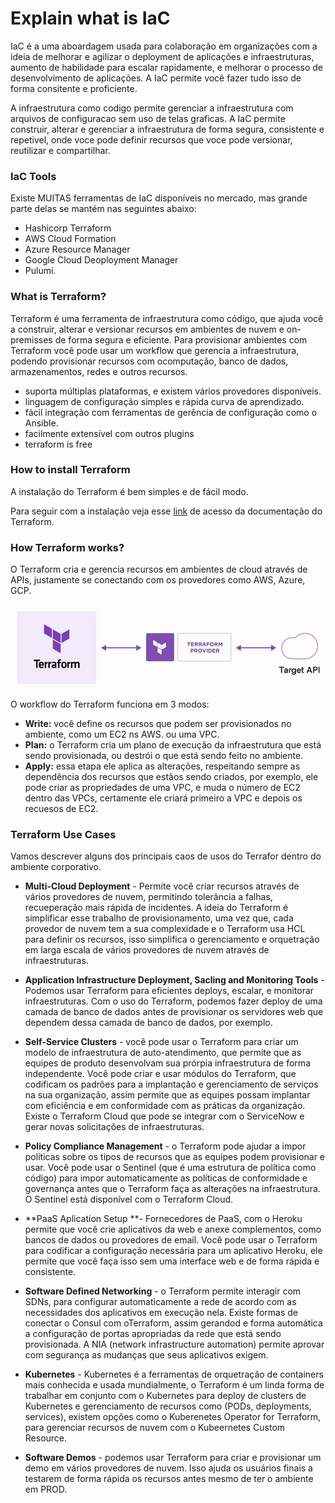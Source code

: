 # Explain what is IaC
IaC é a uma aboardagem usada para colaboração em organizações com a ideia de melhorar e agilizar o deployment de aplicações e infraestruturas, aumento de habilidade para escalar rapidamente, e melhorar o processo de desenvolvimento de aplicações. A IaC permite você fazer tudo isso de forma consitente e proficiente.

A infraestrutura como codigo permite gerenciar a infraestrutura com arquivos de configuracao sem uso de telas graficas. A IaC permite construir, alterar e gerenciar a infraestrutura de forma segura, consistente e repetivel, onde voce pode definir recursos que voce pode versionar, reutilizar e compartilhar.

### IaC Tools
Existe MUITAS ferramentas de IaC disponíveis no mercado, mas grande parte delas se mantém nas seguintes abaixo:

- Hashicorp Terraform
- AWS Cloud Formation
- Azure Resource Manager
- Google Cloud Deoployment Manager
- Pulumi.

### What is Terraform?
Terraform é uma ferramenta de infraestrutura como código, que ajuda você a construir, alterar e versionar recursos em ambientes de nuvem e on-premisses de forma segura e eficiente. Para provisionar ambientes com Terraform você pode usar um workflow que gerencia a infraestrutura, podendo provisionar recursos com ocomputação, banco de dados, armazenamentos, redes e outros recursos.

- suporta múltiplas plataformas, e existem vários provedores disponíveis.
- linguagem de configuração simples e rápida curva de aprendizado.
- fácil integração com ferramentas de gerência de configuração como o Ansible.
- facilmente extensível com outros plugins
- terraform is free

### How to install Terraform
A instalação do Terraform é bem simples e de fácil modo.

Para seguir com a instalação veja esse [link](https://developer.hashicorp.com/terraform/downloads?product_intent=terraform) de acesso da documentação do Terraform.

### How Terraform works?
O Terraform cria e gerencia recursos em ambientes de cloud através de APIs, justamente se conectando com os provedores como AWS, Azure, GCP.

![terra](https://github.com/Terraform-Tutorials/learn-terraform-associate-exam/blob/main/exam-objectives/images/terra1.png) 

O workflow do Terraform funciona em 3 modos:

- **Write:** você define os recursos que podem ser provisionados no ambiente, como um EC2 ns AWS. ou uma VPC.
- **Plan:** o Terraform cria um plano de execução da infraestrutura que está sendo provisionada, ou destrói o que está sendo feito no ambiente.
- **Apply:** essa etapa ele aplica as alterações, respeitando sempre as dependência dos recursos que estãos sendo criados, por exemplo, ele pode criar as propriedades de uma VPC, e muda o número de EC2 dentro das VPCs, certamente ele criará primeiro a VPC e depois os recuesos de EC2.

### Terraform Use Cases
Vamos descrever alguns dos principais caos de usos do Terrafor  dentro do ambiente corporativo.

- **Multi-Cloud Deployment** - Permite você criar recursos através de vários provedores de nuvem, permitindo tolerância a falhas, recueperação mais rápida de incidentes. A ideia do Terraform é simplificar esse trabalho de provisionamento, uma vez que, cada provedor de nuvem tem a sua complexidade e o Terraform usa HCL para definir os recursos, isso simplifica o gerenciamento e orquetração em larga escala de vários provedores de nuvem através de infraestruturas.

- **Application Infrastructure Deployment, Sacling and Monitoring Tools** - Podemos usar Terraform para eficientes deploys, escalar, e monitorar infraestruturas. Com o uso do Terraform, podemos fazer deploy de uma camada de banco de dados antes de provisionar os servidores web que dependem dessa camada de banco de dados, por exemplo.

- **Self-Service Clusters** - você pode usar o Terraform para criar um modelo de infraestrutura de auto-atendimento, que permite que as equipes de produto desenvolvam sua prórpia infraestrutura de forma independente. Você pode criar e usar módulos do Terraform, que codificam os padrões para a implantação e gerenciamento de serviços na sua organização, assim permite que as equipes possam implantar com eficiência e em conformidade com as práticas da organização. Existe o Terraform Cloud que pode se integrar com o ServiceNow e gerar novas solicitações de infraestruturas.

- **Policy Compliance Management** - o Terraform pode ajudar a impor políticas sobre os tipos de recursos que as equipes podem provisionar e usar. Você pode usar o Sentinel (que é uma estrutura de política como código) para impor automaticamente as políticas de conformidade e governança antes que o Terraform faça as alterações na infraestrutura. O Sentinel está disponível com o Terraform Cloud.

- **PaaS Aplication Setup **- Fornecedores de PaaS, com o Heroku permite que você crie aplicativos da web e anexe complementos, como bancos de dados ou provedores de email. Você pode usar o Terraform para codificar a configuração necessária para um aplicativo Heroku, ele permite que você faça isso sem uma interface web e de forma rápida e consistente.

- **Software Defined Networking** - o Terraform permite interagir com SDNs, para configurar automaticamente a rede de acordo com as necessidades dos aplicativos em execução nela. Existe formas de conectar o Consul com  oTerraform, assim gerandod e forma automática a configuração de portas apropriadas da rede que está sendo provisionada. A NIA (network infrastructure automation) permite aprovar com segurança as mudanças que seus aplicativos exigem.

- **Kubernetes**  - Kubernetes é a ferramentas de orquetração de containers mais conhecida e usada mundialmente, o Terraform é um linda forma de trabalhar em conjunto com o Kubernetes para deploy de clusters de Kubernetes e gerenciamento de recursos como  (PODs, deployments, services), existem opções como o Kuberenetes Operator for Terraform, para gerenciar recursos de nuvem com o Kubeernetes Custom Resource.

- **Software Demos**  - podemos usar Terraform para criar e provisionar um demo em vários provedores de nuvem. Isso ajuda os usuários finais a testarem de forma rápida os recursos antes mesmo de ter o ambiente em PROD.